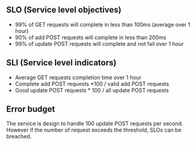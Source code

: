 ## SLO (Service level objectives)
* 99% of GET requests will complete in less than 100ms (average over 1 hour)
* 90% of add POST requests will complete in less than 200ms
* 99% of update POST requests will complete and not fail over 1 hour



## SLI (Service level indicators)
* Average GET requests completion time over 1 hour
* Complete add POST requests *100 / valid add POST requests
* Good update POST requests * 100 / all update POST requests


## Error budget
The service is design to handle 100 update POST requests per second. However if the number of request exceeds the threshold, SLOs can be breached.

